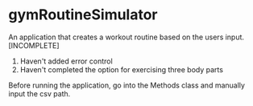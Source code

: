 # gymRoutineSimulator
An application that creates a workout routine based on the users input.
[INCOMPLETE]

1) Haven't added error control
2) Haven't completed the option for exercising three body parts

Before running the application, go into the Methods class and manually input the csv path.
